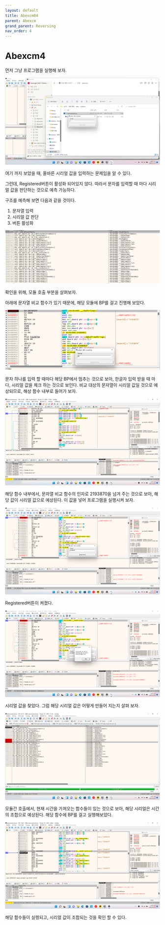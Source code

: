 ```yaml
---
layout: default
title: Abexcm04
parent: Abexcm
grand_parent: Reversing
nav_order: 4
---
```


# Abexcm4

먼저 그냥 프로그램을 실행해 보자.

![image](/assets/images/Abexcm04/Abexcm04.png)

여기 까지 보았을 때, 올바른 시리얼 값을 입력하는 문제임을 알 수 있다.

그런데, Registered버튼이 활성화 되어있지 않다. 따라서 문자를 입력할 때 마다 시리얼 값을 판단하는 것으로 예측 가능하다.

구조를 예측해 보면 다음과 같을 것이다.

1. 문자열 입력
2. 시리얼 값 판단
3. 버튼 활성화

![image](/assets/images/Abexcm04/Abexcm041.png)

확인을 위해, 모듈 호출 부분을 살펴보자.

아래에 문자열 비교 함수가 있기 때문에, 해당 모듈에 BP를 걸고 진행해 보았다.

![image](/assets/images/Abexcm04/Abexcm042.png)

문자 하나를 입력 할 때마다 해당 BP에서 멈추는 것으로 보아, 한글자 입력 받을 때 마다, 시리얼 값을 체크 하는 것으로 보인다. 비교 대상의 문자열이 시리얼 값일 것으로 예상되므로, 해상 함수 내부로 들어가 보자.

![image](/assets/images/Abexcm04/Abexcm043.png)

해당 함수 내부에서, 문자열 비교 함수의 인자로 2193870을 넘겨 주는 것으로 보아, 해당 값이 시리얼 값으로 예상된다. 이 값을 넣어 프로그램을 실행시켜 보자.

![image](/assets/images/Abexcm04/Abexcm044.png)

Registered버튼이 켜졌다. 

![image](/assets/images/Abexcm04/Abexcm045.png)

시리얼 값을 찾았다. 그럼 해당 시리얼 값은 어떻게 만들어 지는지 살펴 보자.

![image](/assets/images/Abexcm04/Abexcm046.png)

모듈간 호출에서, 현재 시간을 가져오는 함수들이 있는 것으로 보아, 해당 시리얼은 시간의 조합으로 예상된다. 해당 함수에 BP를 걸고 실행해보았다.

![image](/assets/images/Abexcm04/Abexcm047.png)

해당 함수들이 실헹되고, 시리얼 값이 조합되는 것을 확인 할 수 있다.
